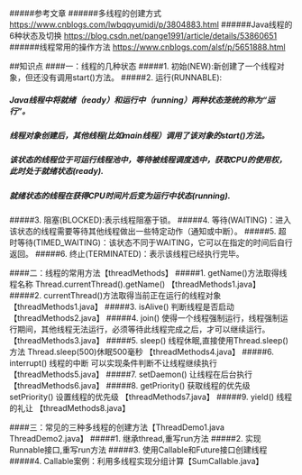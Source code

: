 #####参考文章
######多线程的创建方式
https://www.cnblogs.com/lwbqqyumidi/p/3804883.html
######Java线程的6种状态及切换
https://blog.csdn.net/pange1991/article/details/53860651
######线程常用的操作方法
https://www.cnblogs.com/alsf/p/5651888.html

##知识点
####一：线程的几种状态
#####1. 初始(NEW):新创建了一个线程对象，但还没有调用start()方法。
#####2. 运行(RUNNABLE):
#####   Java线程中将就绪（ready）和运行中（running）两种状态笼统的称为“运行”。
#####   线程对象创建后，其他线程(比如main线程）调用了该对象的start()方法。
#####   该状态的线程位于可运行线程池中，等待被线程调度选中，获取CPU的使用权，此时处于就绪状态(ready).
#####   就绪状态的线程在获得CPU时间片后变为运行中状态(running).
#####3. 阻塞(BLOCKED):表示线程阻塞于锁。
#####4. 等待(WAITING)：进入该状态的线程需要等待其他线程做出一些特定动作（通知或中断）。
#####5. 超时等待(TIMED_WAITING)：该状态不同于WAITING，它可以在指定的时间后自行返回。
#####6. 终止(TERMINATED)：表示该线程已经执行完毕。

####二：线程的常用方法【threadMethods】
#####1. getName()方法取得线程名称 Thread.currentThread().getName() 【threadMethods1.java】
#####2. currentThread()方法取得当前正在运行的线程对象 【threadMethods1.java】
#####3. isAlive() 判断线程是否启动 【threadMethods2.java】
#####4. join() 使得一个线程强制运行，线程强制运行期间，其他线程无法运行，必须等待此线程完成之后，才可以继续运行。 【threadMethods3.java】
#####5. sleep()  线程休眠,直接使用Thread.sleep()方法 Thread.sleep(500)休眠500毫秒 【threadMethods4.java】
#####6. interrupt() 线程的中断 可以实现条件判断不让线程继续执行 【threadMethods5.java】
#####7. setDaemon() 让线程在后台执行 【threadMethods6.java】
#####8. getPriority() 获取线程的优先级 setPriority() 设置线程的优先级 【threadMethods7.java】
#####9. yield() 线程的礼让 【threadMethods8.java】
 

####三：常见的三种多线程的创建方法【ThreadDemo1.java ThreadDemo2.java】
#####1. 继承thread,重写run方法
#####2. 实现Runnable接口,重写run方法
#####3. 使用Callable和Future接口创建线程
#####4. Callable案例：利用多线程实现分组计算【SumCallable.java】  


 











